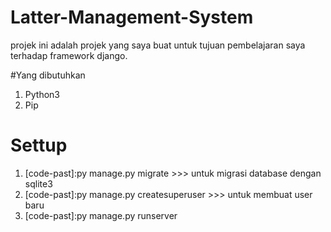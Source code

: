 # Latter-Management-System

projek ini adalah projek yang saya buat untuk tujuan pembelajaran saya terhadap framework django.

#Yang dibutuhkan
1. Python3
2. Pip


# Settup
1. [code-past]:py manage.py migrate >>> untuk migrasi database dengan sqlite3
2. [code-past]:py manage.py createsuperuser >>> untuk membuat user baru
3. [code-past]:py manage.py runserver
